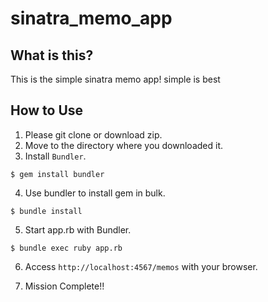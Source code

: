 # sinatra_memo_app

## What is this?
This is the simple sinatra memo app!
simple is best
## How to Use
1. Please git clone or download zip.
2. Move to the directory where you downloaded it.
3. Install `Bundler`.
```
$ gem install bundler
```
4. Use bundler to install gem in bulk.
```
$ bundle install
```
5. Start app.rb with Bundler.
```
$ bundle exec ruby app.rb
```
6. Access `http://localhost:4567/memos` with your browser.

7. Mission Complete!!
